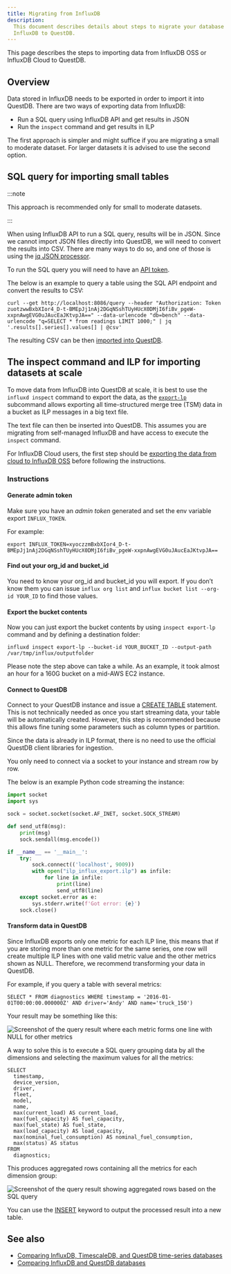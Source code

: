 ```yaml
---
title: Migrating from InfluxDB
description:
  This document describes details about steps to migrate your database from
  InfluxDB to QuestDB.
---
```


This page describes the steps to importing data from InfluxDB OSS or InfluxDB
Cloud to QuestDB.

## Overview

Data stored in InfluxDB needs to be exported in order to import it into QuestDB.
There are two ways of exporting data from InfluxDB:

- Run a SQL query using InfluxDB API and get results in JSON
- Run the `inspect` command and get results in ILP

The first approach is simpler and might suffice if you are migrating a small to
moderate dataset. For larger datasets it is advised to use the second option.

## SQL query for importing small tables

:::note

This approach is recommended only for small to moderate datasets.

:::

When using InfluxDB API to run a SQL query, results will be in JSON. Since we
cannot import JSON files directly into QuestDB, we will need to convert the
results into CSV. There are many ways to do so, and one of those is using the
[jq JSON processor](https://stedolan.github.io/jq/).

To run the SQL query you will need to have an
[API token](https://docs.influxdata.com/influxdb/cloud/security/tokens/create-token/).

The below is an example to query a table using the SQL API endpoint and convert
the results to CSV:

```shell
curl --get http://localhost:8086/query --header "Authorization: Token zuotzwwBxbXIor4_D-t-BMEpJj1nAj2DGqNSshTUyHUcX0DMjI6fiBv_pgeW-xxpnAwgEVG0uJAucEaJKtvpJA==" --data-urlencode "db=bench" --data-urlencode "q=SELECT * from readings LIMIT 1000;" | jq '.results[].series[].values[] | @csv'
```

The resulting CSV can be then
[imported into QuestDB](/docs/guides/importing-data-rest/).

## The inspect command and ILP for importing datasets at scale

To move data from InfluxDB into QuestDB at scale, it is best to use the
`influxd inspect` command to export the data, as the
[`export-lp`](https://docs.influxdata.com/influxdb/v2.6/reference/cli/influxd/inspect/export-lp/)
subcommand allows exporting all time-structured merge tree (TSM) data in a
bucket as ILP messages in a big text file.

The text file can then be inserted into QuestDB. This assumes you are migrating
from self-managed InfluxDB and have access to execute the `inspect` command.

For InfluxDB Cloud users, the first step should be
[exporting the data from cloud to InfluxDB OSS](https://docs.influxdata.com/influxdb/cloud/migrate-data/migrate-cloud-to-oss/)
before following the instructions.

### Instructions

#### Generate admin token

Make sure you have an _admin token_ generated and set the env variable
export `INFLUX_TOKEN`.

For example:

```shell
export INFLUX_TOKEN=xyoczzmBxbXIor4_D-t-BMEpJj1nAj2DGqNSshTUyHUcX0DMjI6fiBv_pgeW-xxpnAwgEVG0uJAucEaJKtvpJA==
```

#### Find out your org_id and bucket_id

You need to know your org_id and bucket_id you will export. If you don’t know
them you can
issue `influx org list` and `influx bucket list --org-id YOUR_ID` to find those
values.

#### Export the bucket contents

Now you can just export the bucket contents by using `inspect export-lp` command
and by defining a destination folder:

```shell
influxd inspect export-lp --bucket-id YOUR_BUCKET_ID --output-path /var/tmp/influx/outputfolder
```

Please note the step above can take a while. As an example, it took almost an
hour for a 160G bucket on a mid-AWS EC2 instance.

#### Connect to QuestDB

Connect to your QuestDB instance and issue a
[CREATE TABLE](/docs/reference/sql/create-table/) statement. This is not
technically needed as once you start streaming data, your table will be
automatically created. However, this step is recommended because this allows
fine tuning some parameters such as column types or partition.

Since the data is already in ILP format, there is no need to use the official
QuestDB client libraries for ingestion.

You only need to connect via a socket to your instance and stream row by row.

The below is an example Python code streaming the instance:

```python
import socket
import sys

sock = socket.socket(socket.AF_INET, socket.SOCK_STREAM)

def send_utf8(msg):
    print(msg)
    sock.sendall(msg.encode())

if __name__ == '__main__':
    try:
        sock.connect(('localhost', 9009))
        with open("ilp_influx_export.ilp") as infile:
            for line in infile:
                print(line)
                send_utf8(line)
    except socket.error as e:
        sys.stderr.write(f'Got error: {e}')
    sock.close()
```

#### Transform data in QuestDB

Since InfluxDB exports only one metric for each ILP line, this means that if you
are storing more than one metric for the same series, one row will create
multiple ILP lines with one valid metric value and the other metrics shown as
NULL. Therefore, we recommend transforming your data in QuestDB.

For example, if you query a table with several metrics:

```questdb-sql
SELECT * FROM diagnostics WHERE timestamp = '2016-01-01T00:00:00.000000Z' AND driver='Andy' AND name='truck_150')
```

Your result may be something like this:

![Screenshot of the query result where each metric forms one line with NULL for other metrics](/img/docs/guide/one-metric.png)

A way to solve this is to execute a SQL query grouping data by all the
dimensions and selecting the maximum values for all the metrics:

```questdb-sql
SELECT
  timestamp,
  device_version,
  driver,
  fleet,
  model,
  name,
  max(current_load) AS current_load,
  max(fuel_capacity) AS fuel_capacity,
  max(fuel_state) AS fuel_state,
  max(load_capacity) AS load_capacity,
  max(nominal_fuel_consumption) AS nominal_fuel_consumption,
  max(status) AS status
FROM
  diagnostics;
```

This produces aggregated rows containing all the metrics for each dimension
group:

![Screenshot of the query result showing aggregated rows based on the SQL query](/img/docs/guide/adjusted-metric.png)

You can use the [INSERT](/docs/reference/sql/insert/) keyword to output the
processed result into a new table.

## See also

- [Comparing InfluxDB, TimescaleDB, and QuestDB time-series databases](/blog/comparing-influxdb-timescaledb-questdb-time-series-databases)
- [Comparing InfluxDB and QuestDB databases](/blog/2021/11/29/questdb-versus-influxdb/)
